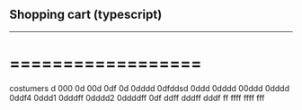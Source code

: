 ## Shopping cart (typescript)
---------------------------
==================
=================

costumers
d
000
0d
00d
0df
0d
0dddd
0dfddsd
0ddd
0dddd
00ddd
0dddd
0ddf4
0ddd1
0dddff
0dddd2
0ddddff
0df
ddff
dddff
dddf
ff
ffff
ffff
fff
